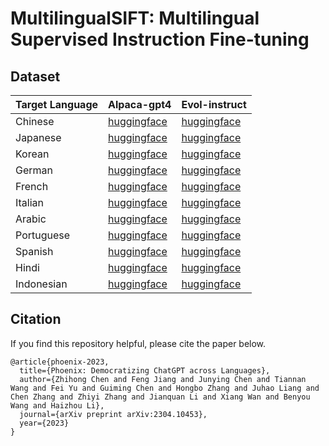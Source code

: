 # MultilingualSIFT: Multilingual Supervised Instruction Fine-tuning


## Dataset
| Target Language | Alpaca-gpt4                                                                               | Evol-instruct                                                                                 |
|-----------------|-------------------------------------------------------------------------------------------|-----------------------------------------------------------------------------------------------|
| Chinese         | [huggingface](https://huggingface.co/datasets/FreedomIntelligence/alpaca-gpt4-chinese)    | [huggingface](https://huggingface.co/datasets/FreedomIntelligence/evol-instruct-chinese)    
| Japanese        | [huggingface](https://huggingface.co/datasets/FreedomIntelligence/alpaca-gpt4-japanese)   | [huggingface](https://huggingface.co/datasets/FreedomIntelligence/evol-instruct-japanese)   |
| Korean          | [huggingface](https://huggingface.co/datasets/FreedomIntelligence/alpaca-gpt4-korean)     | [huggingface](https://huggingface.co/datasets/FreedomIntelligence/evol-instruct-korean)     |
| German          | [huggingface](https://huggingface.co/datasets/FreedomIntelligence/alpaca-gpt4-deutsch)    | [huggingface](https://huggingface.co/datasets/FreedomIntelligence/evol-instruct-deutsch)    |
| French          | [huggingface](https://huggingface.co/datasets/FreedomIntelligence/alpaca-gpt4-french)     | [huggingface](https://huggingface.co/datasets/FreedomIntelligence/evol-instruct-french)     |
| Italian         | [huggingface](https://huggingface.co/datasets/FreedomIntelligence/alpaca-gpt4-italian)    | [huggingface](https://huggingface.co/datasets/FreedomIntelligence/evol-instruct-italian)    |
| Arabic          | [huggingface](https://huggingface.co/datasets/FreedomIntelligence/alpaca-gpt4-arabic)     | [huggingface](https://huggingface.co/datasets/FreedomIntelligence/evol-instruct-arabic)     |
| Portuguese      | [huggingface](https://huggingface.co/datasets/FreedomIntelligence/alpaca-gpt4-portuguese) | [huggingface](https://huggingface.co/datasets/FreedomIntelligence/evol-instruct-portuguese) |
| Spanish         | [huggingface](https://huggingface.co/datasets/FreedomIntelligence/alpaca-gpt4-spanish)    | [huggingface](https://huggingface.co/datasets/FreedomIntelligence/evol-instruct-spanish)    |
| Hindi           | [huggingface](https://huggingface.co/datasets/FreedomIntelligence/alpaca-gpt4-hindi)      | [huggingface](https://huggingface.co/datasets/FreedomIntelligence/evol-instruct-hindi)      |
| Indonesian      | [huggingface](https://huggingface.co/datasets/FreedomIntelligence/alpaca-gpt4-indonesian) | [huggingface](https://huggingface.co/datasets/FreedomIntelligence/evol-instruct-indonesian) |


## Citation
If you find this repository helpful, please cite the paper below.

```angular2
@article{phoenix-2023,
  title={Phoenix: Democratizing ChatGPT across Languages},
  author={Zhihong Chen and Feng Jiang and Junying Chen and Tiannan Wang and Fei Yu and Guiming Chen and Hongbo Zhang and Juhao Liang and Chen Zhang and Zhiyi Zhang and Jianquan Li and Xiang Wan and Benyou Wang and Haizhou Li},
  journal={arXiv preprint arXiv:2304.10453},
  year={2023}
}
```